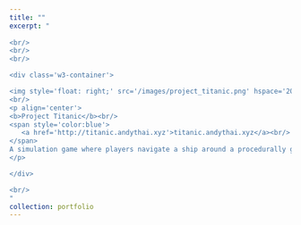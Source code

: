```yaml
---
title: ""
excerpt: "  
  
<br/>
<br/>
<br/>

<div class='w3-container'>

<img style='float: right;' src='/images/project_titanic.png' hspace='20'>
<br/>
<p align='center'>
<b>Project Titanic</b><br/>
<span style='color:blue'>
   <a href='http://titanic.andythai.xyz'>titanic.andythai.xyz</a><br/>
</span>
A simulation game where players navigate a ship around a procedurally generated naval terrain. Features a rendering engine programmed from scratch with bounding boxes, collision detection, procedural terrain, particle effects, and simple animation.
</p>

</div>

<br/>
"
collection: portfolio
---
```

